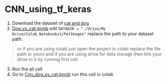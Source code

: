 # CNN_using_tf_keras


1. Download the dataset of [cat and dog](https://www.microsoft.com/en-nz/download/details.aspx?id=54765)
2. [Dog_vs_cat.ipynb](https://github.com/chirag773/CNN_using_tf_keras/blob/master/Dog_vs_cat.ipynb) edit `DATADIR = "./drive/My Drive/Colab_Notebooks1/PetImages"` replace the path to your dataset path.
                           
> or if you are using colab just open the project in colab replace the file path to yours and if you are using drive for data storage then link your drive to it by running first cell 
    
3. Run the all cell 
4. Go to [Cnn_dog_vs_cat.ipynb](https://github.com/chirag773/CNN_using_tf_keras/blob/master/Cnn_dog_vs_cat.ipynb) run this cell in colab 
